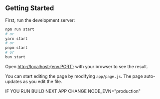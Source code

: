 
## Getting Started

First, run the development server:

```bash
npm run start
# or
yarn start
# or
pnpm start
# or
bun start
```

Open [http://localhost:{env.PORT}](http://localhost:{env.PORT}) with your browser to see the result.

You can start editing the page by modifying `app/page.js`. The page auto-updates as you edit the file.


IF YOU RUN BUILD NEXT APP CHANGE NODE_EVN="production"


